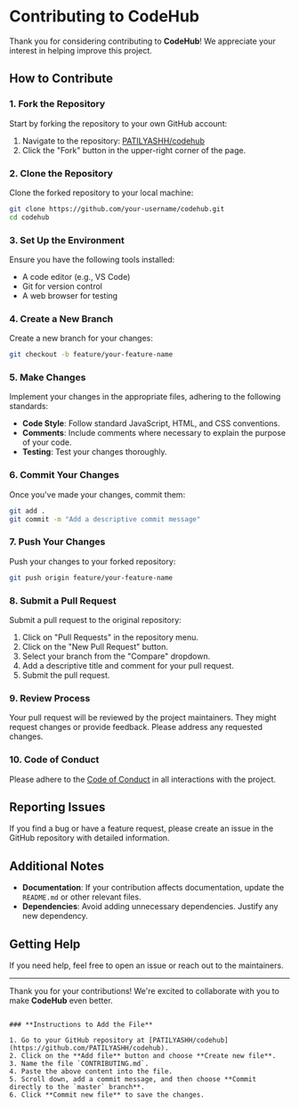 # Contributing to CodeHub

Thank you for considering contributing to **CodeHub**! We appreciate your interest in helping improve this project.

## How to Contribute

### 1. Fork the Repository

Start by forking the repository to your own GitHub account:

1. Navigate to the repository: [PATILYASHH/codehub](https://github.com/PATILYASHH/codehub)
2. Click the "Fork" button in the upper-right corner of the page.

### 2. Clone the Repository

Clone the forked repository to your local machine:

```bash
git clone https://github.com/your-username/codehub.git
cd codehub
```

### 3. Set Up the Environment

Ensure you have the following tools installed:

- A code editor (e.g., VS Code)
- Git for version control
- A web browser for testing

### 4. Create a New Branch

Create a new branch for your changes:

```bash
git checkout -b feature/your-feature-name
```

### 5. Make Changes

Implement your changes in the appropriate files, adhering to the following standards:

- **Code Style**: Follow standard JavaScript, HTML, and CSS conventions.
- **Comments**: Include comments where necessary to explain the purpose of your code.
- **Testing**: Test your changes thoroughly.

### 6. Commit Your Changes

Once you've made your changes, commit them:

```bash
git add .
git commit -m "Add a descriptive commit message"
```

### 7. Push Your Changes

Push your changes to your forked repository:

```bash
git push origin feature/your-feature-name
```

### 8. Submit a Pull Request

Submit a pull request to the original repository:

1. Click on "Pull Requests" in the repository menu.
2. Click on the "New Pull Request" button.
3. Select your branch from the "Compare" dropdown.
4. Add a descriptive title and comment for your pull request.
5. Submit the pull request.

### 9. Review Process

Your pull request will be reviewed by the project maintainers. They might request changes or provide feedback. Please address any requested changes.

### 10. Code of Conduct

Please adhere to the [Code of Conduct](CODE_OF_CONDUCT.md) in all interactions with the project.

## Reporting Issues

If you find a bug or have a feature request, please create an issue in the GitHub repository with detailed information.

## Additional Notes

- **Documentation**: If your contribution affects documentation, update the `README.md` or other relevant files.
- **Dependencies**: Avoid adding unnecessary dependencies. Justify any new dependency.

## Getting Help

If you need help, feel free to open an issue or reach out to the maintainers.

---

Thank you for your contributions! We're excited to collaborate with you to make **CodeHub** even better.
```

### **Instructions to Add the File**

1. Go to your GitHub repository at [PATILYASHH/codehub](https://github.com/PATILYASHH/codehub).
2. Click on the **Add file** button and choose **Create new file**.
3. Name the file `CONTRIBUTING.md`.
4. Paste the above content into the file.
5. Scroll down, add a commit message, and then choose **Commit directly to the `master` branch**.
6. Click **Commit new file** to save the changes.

